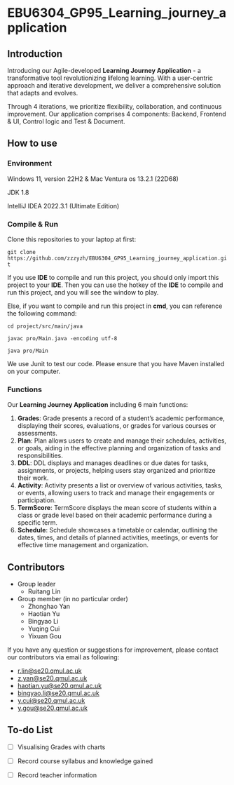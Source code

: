 # EBU6304_GP95_Learning_journey_application

## Introduction

Introducing our Agile-developed **Learning Journey Application** - a transformative tool revolutionizing lifelong learning. With a user-centric approach and iterative development, we deliver a comprehensive solution that adapts and evolves.

Through $4$ iterations, we prioritize flexibility, collaboration, and continuous improvement. Our application comprises $4$ components: Backend, Frontend \& UI, Control logic and Test \& Document. 

## How to use

### Environment

Windows 11, version 22H2 \& Mac Ventura os 13.2.1 (22D68)

JDK 1.8

IntelliJ IDEA 2022.3.1 (Ultimate Edition)

### Compile & Run

Clone this repositories to your laptop at first:

`git clone https://github.com/zzzyzh/EBU6304_GP95_Learning_journey_application.git`

If you use **IDE** to compile and run this project, you should only import this project to your **IDE**.
Then you can use the hotkey of the **IDE** to compile and run this project, and you will see the window to play.

Else, if you want to compile and run this project in **cmd**, you can reference the following command:

`cd project/src/main/java`

`javac pro/Main.java -encoding utf-8`

`java pro/Main`

We use Junit to test our code. Please ensure that you have Maven installed on your computer.

### Functions

Our **Learning Journey Application** including $6$ main functions:

1. **Grades**: Grade presents a record of a student’s academic performance, displaying their scores, evaluations, or grades for various courses or assessments.
2. **Plan**: Plan allows users to create and manage their schedules, activities, or goals, aiding in the effective planning and organization of tasks and responsibilities.
3. **DDL**: DDL displays and manages deadlines or due dates for tasks, assignments, or projects, helping users stay organized and prioritize their work.
4. **Activity**: Activity presents a list or overview of various activities, tasks, or events, allowing users to track and manage their engagements or participation.
5. **TermScore**: TermScore displays the mean score of students within a class or grade level based on their academic performance during a specific term.
6. **Schedule**: Schedule showcases a timetable or calendar, outlining the dates, times, and details of planned activities, meetings, or events for effective time management and organization.

## Contributors
- Group leader
  - Ruitang Lin
- Group member (in no particular order)
  - Zhonghao Yan
  - Haotian Yu
  - Bingyao Li
  - Yuqing Cui
  - Yixuan Gou

If you have any question or suggestions for improvement, please contact our contributors via email as following:
- r.lin@se20.qmul.ac.uk
- z.yan@se20.qmul.ac.uk
- haotian.yu@se20.qmul.ac.uk
- bingyao.li@se20.qmul.ac.uk
- y.cui@se20.qmul.ac.uk
- y.gou@se20.qmul.ac.uk

## To-do List

- [ ] Visualising Grades with charts 
- [ ] Record course syllabus and knowledge gained
- [ ] Record teacher information



